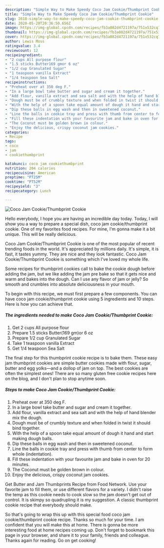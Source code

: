 ```yaml
---
description: "Simple Way to Make Speedy Coco Jam Cookie/Thumbprint Cookie"
title: "Simple Way to Make Speedy Coco Jam Cookie/Thumbprint Cookie"
slug: 2618-simple-way-to-make-speedy-coco-jam-cookie-thumbprint-cookie
date: 2020-05-20T20:36:50.656Z
image: https://img-global.cpcdn.com/recipes/fb3a082d4721197a/751x532cq70/coco-jam-cookiethumbprint-cookie-recipe-main-photo.jpg
thumbnail: https://img-global.cpcdn.com/recipes/fb3a082d4721197a/751x532cq70/coco-jam-cookiethumbprint-cookie-recipe-main-photo.jpg
cover: https://img-global.cpcdn.com/recipes/fb3a082d4721197a/751x532cq70/coco-jam-cookiethumbprint-cookie-recipe-main-photo.jpg
author: Lewis Moss
ratingvalue: 3.4
reviewcount: 12
recipeingredient:
- "2 cups All purpose flour"
- "1.5 sticks Butter169 gmor 6 oz"
- "1/2 cup Granulated Sugar"
- "1 teaspoon vanilla Extract"
- "1/4 teaspoon Sea Salt"
recipeinstructions:
- "Preheat over at 350 deg F."
- "In a large bowl take butter and sugar and cream it together."
- "Add flour, vanilla extract and sea salt and with the help of hand blender mix the dough."
- "Dough must be of crumbly texture and when folded in twist it should bind together."
- "With the help of a spoon take equal amount of dough it hand and start making dough balls."
- "Dip these balls in egg wash and then in sweetened coconut."
- "Line the balls in cookie tray and press with thumb from center to form whole (indentation)."
- "Fill these indentation with your favourite jam and bake in oven for 20 minutes."
- "The Coconut must be golden brown in colour."
- "Enjoy the delicious, crispy coconut jam cookies."
categories:
- Recipe
tags:
- coco
- jam
- cookiethumbprint

katakunci: coco jam cookiethumbprint 
nutrition: 204 calories
recipecuisine: American
preptime: "PT25M"
cooktime: "PT52M"
recipeyield: "3"
recipecategory: Lunch

---
```



![Coco Jam Cookie/Thumbprint Cookie](https://img-global.cpcdn.com/recipes/fb3a082d4721197a/751x532cq70/coco-jam-cookiethumbprint-cookie-recipe-main-photo.jpg)

Hello everybody, I hope you are having an incredible day today. Today, I will show you a way to prepare a special dish, coco jam cookie/thumbprint cookie. One of my favorites food recipes. For mine, I'm gonna make it a bit unique. This will be really delicious.

Coco Jam Cookie/Thumbprint Cookie is one of the most popular of recent trending foods in the world. It's appreciated by millions daily. It's simple, it is fast, it tastes yummy. They are nice and they look fantastic. Coco Jam Cookie/Thumbprint Cookie is something which I've loved my whole life.

Some recipes for thumbprint cookies call to bake the cookie dough before adding the jam, but we like adding the jam pre bake so that it gets nice and warm and bakes into the dough. Can I use any flavor of jam or jelly? So smooth and crumbles into absolute deliciousness in your mouth.


To begin with this recipe, we must first prepare a few components. You can have coco jam cookie/thumbprint cookie using 5 ingredients and 10 steps. Here is how you can achieve that.

<!--inarticleads1-->

##### The ingredients needed to make Coco Jam Cookie/Thumbprint Cookie:

1. Get 2 cups All purpose flour
1. Prepare 1.5 sticks Butter(169 gm)or 6 oz
1. Prepare 1/2 cup Granulated Sugar
1. Take 1 teaspoon vanilla Extract
1. Get 1/4 teaspoon Sea Salt


The final step for this thumbprint cookie recipe is to bake them. These easy jam thumbprint cookies are simple butter cookies made with flour, sugar, butter and egg yolks—and a dollop of jam on top. The best cookies are often the simplest ones! There are so many gluten free cookie recipes here on the blog, and I don&#39;t plan to stop anytime soon. 

<!--inarticleads2-->

##### Steps to make Coco Jam Cookie/Thumbprint Cookie:

1. Preheat over at 350 deg F.
1. In a large bowl take butter and sugar and cream it together.
1. Add flour, vanilla extract and sea salt and with the help of hand blender mix the dough.
1. Dough must be of crumbly texture and when folded in twist it should bind together.
1. With the help of a spoon take equal amount of dough it hand and start making dough balls.
1. Dip these balls in egg wash and then in sweetened coconut.
1. Line the balls in cookie tray and press with thumb from center to form whole (indentation).
1. Fill these indentation with your favourite jam and bake in oven for 20 minutes.
1. The Coconut must be golden brown in colour.
1. Enjoy the delicious, crispy coconut jam cookies.


Get Butter and Jam Thumbprints Recipe from Food Network. Use your favorite jam to fill them, or use different flavors for a variety. I didn&#39;t raise the temp as this cookie needs to cook slow so the jam doesn&#39;t get out of control. It is skimpy so quadrupling it is my suggestion. A classic thumbprint cookie recipe that everybody should make. 

So that's going to wrap this up with this special food coco jam cookie/thumbprint cookie recipe. Thanks so much for your time. I am confident that you will make this at home. There is gonna be more interesting food at home recipes coming up. Don't forget to bookmark this page in your browser, and share it to your family, friends and colleague. Thanks again for reading. Go on get cooking!
